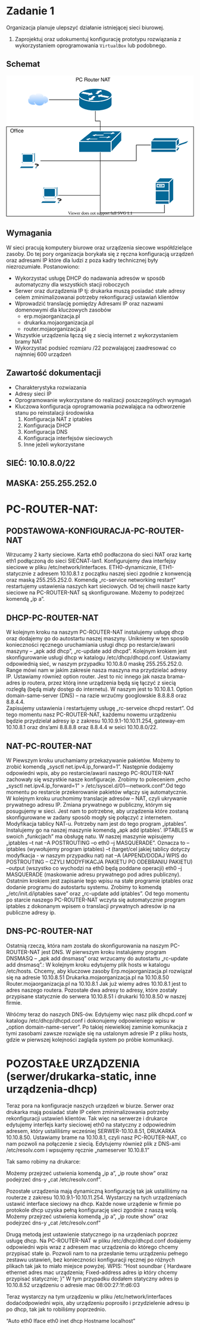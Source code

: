 # Zadanie 1

Organizacja planuje ulepszyć działanie istniejącej sieci biurowej.

1. Zaprojektuj oraz udokumentuj konfigurację prototypu rozwiązania z wykorzystaniem oprogramowania ``VirtualBox`` lub podobnego. 

## Schemat

![zadanie 1](office.svg)

## Wymagania

W sieci pracują komputery biurowe oraz urządzenia siecowe współdzielące zasoby. Do tej pory organizacja borykała się z ręczna konfiguracją urządzeń oraz adresami IP które dla ludzi z poza kadry technicznej były niezrozumiałe. Postanowiono:

* Wykorzystać usługę DHCP do nadawania adresów w sposób automatyczny dla wszystkich stacji roboczych
* Serwer oraz durządzenia IP tj: drukarka muszą posiadać stałe adresy celem zminimalizowanai potrzeby rekonfiguracji ustawiań klientów
* Wprowadzić translację pomiędzy Adresami IP oraz nazwami domenowymi dla kluczowych zasobów
   - erp.mojaorganizacja.pl
   - drukarka.mojaorganizacja.pl
   - router.mojaorganizacja.pl
* Wszystkie urządzenia łączą się z siecią internet z wykorzystaniem bramy NAT
* Wykorzystać podsieć rozmiaru /22 pozwalającej zaadresować co najmniej 600 urządzeń

## Zawartość dokumentacji

 * Charakterystyka rozwiazania 
 * Adresy sieci IP
 * Oprogramowanie wykorzystane do realizacji poszczególnych wymagań
 * Kluczowa konfiguracja oprogramowania pozwalająca na odtworzenie stanu po reinstalacji środowiska
    1. Konfiguracja NAT z iptables 
    2. Konfiguracja DHCP
    3. Konfiguracja DNS
    4. Konfiguracja interfejsów sieciowych
    5. Inne jeżeli wykorzystane
    
## SIEĆ: 10.10.8.0/22
## MASKA: 255.255.252.0

# PC-ROUTER-NAT:
## PODSTAWOWA-KONFIGURACJA-PC-ROUTER-NAT

Wrzucamy 2 karty sieciowe.
Karta eth0 podłaczona do sieci NAT oraz kartę eth1 podłączoną do sieci SIEĆNAT-lan1.
Konfigurujemy dwa interfejsy sieciowe w pliku /etc/network/interfaces. ETH0-dynamicznie, ETH1-statycznie z adresem 10.10.8.1 z początku naszej sieci zgodnie z konwencją oraz maską 255.255.252.0. 
Komendą „rc-service networking restart” restartujemy ustawienia naszych kart sieciowych. 
Od tej chwili nasze karty sieciowe na PC-ROUTER-NAT są skonfigurowane. Możemy to podejrzeć komendą „ip a”. 

## DHCP-PC-ROUTER-NAT
W kolejnym kroku na naszym PC-ROUTER-NAT instalujemy usługę dhcp oraz dodajemy go do autostartu naszej maszyny. Unikniemy w ten sposób konieczności ręcznego uruchamiania usługi dhcp po restarcie/awarii maszyny – „apk add dhcp”, „rc-update add dhcpd”. 
Kolejnym krokiem jest skonfigurowanie usługi dhcp w katalogu /etc/dhcp/dhcpd.conf.
Ustawiamy odpowiednią sieć, w naszym przypadku 10.10.8.0 maskę 255.255.252.0. Range mówi nam w jakim zakresie nasza maszyna ma przydzielać adresy IP. Ustawiamy również option router. Jest to nic innego jak nasza brama-adres ip routera, przez którą inne urządzenia będą się łączyć z siecią rozległą (będą miały dostęp do internetu). W naszym jest to 10.10.8.1. Option domain-same-server (DNS) – na razie wrzućmy googlowskie 8.8.8.8 oraz 8.8.4.4.  
Zapisujemy ustawienia i restartujemy usługę „rc-serveice dhcpd restart”.
Od tego momentu nasz PC-ROUTER-NAT, każdemu nowemu urządzeniu będzie przydzielał adresy ip z zakresu 10.10.9.1-10.10.11.254, gateway-em 10.10.8.1 oraz dns’ami 8.8.8.8 oraz 8.8.4.4 w seici 10.10.8.0/22.

## NAT-PC-ROUTER-NAT
W Piewszym kroku uruchamiamy przekazywanie pakietów. Możemy to zrobić komendą „sysctl net.ipv4.ip_forward=1”. Następnie dodajemy odpowiedni wpis, aby po restarcie/awarii naszego PC-ROUTER-NAT zachowały się wszystkie nasze konfiguracje.  Zrobimy to poleceniem „echo „sysctl net.ipv4.ip_forward=1” > /etc/syscel.d/01—network.conf”.Od tego momentu po restarcie przekerowanie pakietów włączy się automatycznie.
W kolejnym kroku uruchomimy translacje adresów – NAT, czyli ukrywanie prywatnego adresu IP. Zmiana prywatnego w publiczny, którym się posugujemy w sieci. Jest nam to potrzebne, aby urządzenia które zostaną skonfigurowane w zadany sposób mogły się połączyć z internetem. 
Modyfikacja tablicy NAT-u.
Potrzeby nam jest do tego program „iptables”. Instalujemy go na naszej maszynie komendą „apk add iptables’.
IPTABLES w swoich „funkcjach” ma obsługę natu. 
W naszej maszynie wpisujemy „iptables –t nat –A POSTROUTING –o eth0 –j MASQUERADE”. Oznacza to – iptables (wywołujemy program iptables) –t (target/cel jakiej tablicy dotyczy modyfkacja - w naszym przypadku nat) nat –A (APPEND/DODAJ WPIS do POSTROUTING – CZYLI MODYFIKACJA PAKIETU PO ODEBRANIU PAKIETU) –output (wszystko co wychodzi na eth0 będą poddane operacji) eth0 –j MASQUERADE (maskowanie adresu prywatnego pod adres publiczny).
Ostatnim krokiem jest zapisanie tego wpisu na stałe programie iptables oraz dodanie programu do autostartu systemu. Zrobimy to komendą „/etc/init.d/iptables save” oraz  „rc-update add iptables”. 
Od tego momentu po starcie naszego PC-ROUTER-NAT wczyta się automatycznie program iptables z dokonanym wpisem o translacji prywatnych adresów ip na publiczne adresy ip.

## DNS-PC-ROUTER-NAT
Ostatnią rzeczą, która nam została do skonfigurowania na naszym PC-ROUTER-NAT jest DNS.
W pierwszym kroku instalujemy program DNSMASQ – „apk add dnsmasq” oraz wrzucamy do autostartu „rc-update add dnsmasq”.: 
W kolejnym kroku edytujemy plik hosts w katalogu /etc/hosts. Chcemy, aby kluczowe zasoby 
Erp.mojaorganizacja.pl rozwiązał się na adresie 10.10.8.51
Drukarka.mojaorganizacja.pl na 10.10.8.50
Router.mojaorganizacja.pl na 10.10.8.1
Jak już wiemy adres 10.10.8.1 jest to adres naszego routera. Pozostałe dwa adresy to adresy, które zostały przypisane statycznie do serwera 10.10.8.51 i drukarki 10.10.8.50 w naszej firmie. 

Wróćmy teraz do naszych DNS-ów. Edytujemy więc nasz plik dhcpd.conf w katalogu /etc/dhcp/dhcpd.conf i dokonujemy odpowieniego wpisu w „option domain-name-server”. Po takiej niewielkiej zaminie komunikacja z tymi zasobami zawsze rozwiąże się na ustalonym adresie IP z pliku hosts, gdzie w pierwszej kolejności zagląda system po próbie komunikacji. 


# POZOSTAŁE URZĄDZENIA (serwer/drukarka-static, inne urządzenia-dhcp)
Teraz pora na konfiguracje naszych urządzeń w biurze. Serwer oraz drukarka mają posiadać stałe IP celem zminimalizowania potrzeby rekonfiguracji ustawień klientów. Tak więc na serwerze i drukarce edytujemy interfejs karty sieciowej eth0 na statyczny z odpowiednim adresem, który ustaliliśmy wcześniej SERWER-10.10.8.51, DRUKARKA 10.10.8.50. Ustawiamy brame na 10.10.8.1, czyli nasz PC-ROUTER-NAT, co nam pozwoli na połączenie z siecią. Edytujemy również plik z DNS-ami /etc/resolv.com i wpsujemy ręcznie „nameserver 10.10.8.1” 

 
Tak samo robimy na drukarce: 

 
Możemy przejrzeć ustwienia komendą „ip a”, „ip route show” oraz podejrzeć dns-y „cat /etc/resolv.conf”. 

 
Pozostałe urządzenia mają dynamiczną konfigurację tak jak ustaliliśmy na routerze z zakresu 10.10.9.1-10.10.11.254. Wystarczy na tych urządzeniach ustawić interface sieciowy na dhcp. 
Każde nowe urządenie w firmie po protokole dhcp uzyska pełną konfigurację sieci zgodnie z naszą wolą. Możemy przejrzeć ustwienia komendą „ip a”, „ip route show” oraz podejrzeć dns-y „cat /etc/resolv.conf” 

Drugą metodą jest ustawienie statycznego ip na urządeniach poprzez usługę dhcp. Na PC-ROUTER-NAT w pliku /etc/dhcp/dhcpd.conf dodajemy odpowiedni wpis wraz z adresem mac urządzenia do którego chcemy przypisać stałe ip. Pozwoli nam to na przesłanie temu urządzeniu pełnego zestawu ustawień, bez konieczności konfiguracji ręcznej po różnych plikach tak jak to miało miejsce powyżej.
WPIS: 
“Host soundbar {
Hardware ethernet adres mac urządzenia;
Fixed-address adres ip który chcemy przypisać statycznie;
}”
W tym przypadku dodałem statyczny adres ip 10.10.8.52 urządzeniu o adresie mac 08:00:27:1f:d6:03 

Teraz wystarczy na tym urządzeniu w pliku /etc/network/interfaces dodaćodpowiedni wpis, aby urządzeniu poprosiło i przydzielenie adresu ip po dhcp, tak jak to robiliśmy poprzednio.

“Auto eth0
Iface eth0 inet dhcp
Hostname localhost”




